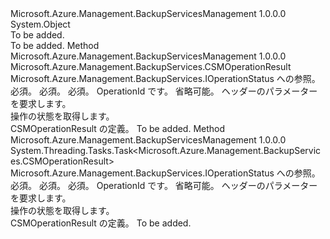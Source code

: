 <Type Name="OperationStatusExtensions" FullName="Microsoft.Azure.Management.BackupServices.OperationStatusExtensions">
  <TypeSignature Language="C#" Value="public static class OperationStatusExtensions" />
  <TypeSignature Language="ILAsm" Value=".class public auto ansi abstract sealed beforefieldinit OperationStatusExtensions extends System.Object" />
  <TypeSignature Language="DocId" Value="T:Microsoft.Azure.Management.BackupServices.OperationStatusExtensions" />
  <TypeSignature Language="VB.NET" Value="Public Module OperationStatusExtensions" />
  <TypeSignature Language="F#" Value="type OperationStatusExtensions = class" />
  <AssemblyInfo>
    <AssemblyName>Microsoft.Azure.Management.BackupServicesManagement</AssemblyName>
    <AssemblyVersion>1.0.0.0</AssemblyVersion>
  </AssemblyInfo>
  <Base>
    <BaseTypeName>System.Object</BaseTypeName>
  </Base>
  <Interfaces />
  <Docs>
    <summary>To be added.</summary>
    <remarks>To be added.</remarks>
  </Docs>
  <Members>
    <Member MemberName="CSMGet">
      <MemberSignature Language="C#" Value="public static Microsoft.Azure.Management.BackupServices.CSMOperationResult CSMGet (this Microsoft.Azure.Management.BackupServices.IOperationStatus operations, string resourceGroupName, string resourceName, string operationId, Microsoft.Azure.Management.BackupServices.Models.CustomRequestHeaders customRequestHeaders);" />
      <MemberSignature Language="ILAsm" Value=".method public static hidebysig class Microsoft.Azure.Management.BackupServices.CSMOperationResult CSMGet(class Microsoft.Azure.Management.BackupServices.IOperationStatus operations, string resourceGroupName, string resourceName, string operationId, class Microsoft.Azure.Management.BackupServices.Models.CustomRequestHeaders customRequestHeaders) cil managed" />
      <MemberSignature Language="DocId" Value="M:Microsoft.Azure.Management.BackupServices.OperationStatusExtensions.CSMGet(Microsoft.Azure.Management.BackupServices.IOperationStatus,System.String,System.String,System.String,Microsoft.Azure.Management.BackupServices.Models.CustomRequestHeaders)" />
      <MemberSignature Language="F#" Value="static member CSMGet : Microsoft.Azure.Management.BackupServices.IOperationStatus * string * string * string * Microsoft.Azure.Management.BackupServices.Models.CustomRequestHeaders -&gt; Microsoft.Azure.Management.BackupServices.CSMOperationResult" Usage="Microsoft.Azure.Management.BackupServices.OperationStatusExtensions.CSMGet (operations, resourceGroupName, resourceName, operationId, customRequestHeaders)" />
      <MemberType>Method</MemberType>
      <AssemblyInfo>
        <AssemblyName>Microsoft.Azure.Management.BackupServicesManagement</AssemblyName>
        <AssemblyVersion>1.0.0.0</AssemblyVersion>
      </AssemblyInfo>
      <ReturnValue>
        <ReturnType>Microsoft.Azure.Management.BackupServices.CSMOperationResult</ReturnType>
      </ReturnValue>
      <Parameters>
        <Parameter Name="operations" Type="Microsoft.Azure.Management.BackupServices.IOperationStatus" RefType="this" />
        <Parameter Name="resourceGroupName" Type="System.String" />
        <Parameter Name="resourceName" Type="System.String" />
        <Parameter Name="operationId" Type="System.String" />
        <Parameter Name="customRequestHeaders" Type="Microsoft.Azure.Management.BackupServices.Models.CustomRequestHeaders" />
      </Parameters>
      <Docs>
        <param name="operations">
            Microsoft.Azure.Management.BackupServices.IOperationStatus への参照。
            </param>
        <param name="resourceGroupName">
            必須。
            </param>
        <param name="resourceName">
            必須。
            </param>
        <param name="operationId">
            必須。 OperationId です。
            </param>
        <param name="customRequestHeaders">
            省略可能。 ヘッダーのパラメーターを要求します。
            </param>
        <summary>
            操作の状態を取得します。
            </summary>
        <returns>
            CSMOperationResult の定義。
            </returns>
        <remarks>To be added.</remarks>
      </Docs>
    </Member>
    <Member MemberName="CSMGetAsync">
      <MemberSignature Language="C#" Value="public static System.Threading.Tasks.Task&lt;Microsoft.Azure.Management.BackupServices.CSMOperationResult&gt; CSMGetAsync (this Microsoft.Azure.Management.BackupServices.IOperationStatus operations, string resourceGroupName, string resourceName, string operationId, Microsoft.Azure.Management.BackupServices.Models.CustomRequestHeaders customRequestHeaders);" />
      <MemberSignature Language="ILAsm" Value=".method public static hidebysig class System.Threading.Tasks.Task`1&lt;class Microsoft.Azure.Management.BackupServices.CSMOperationResult&gt; CSMGetAsync(class Microsoft.Azure.Management.BackupServices.IOperationStatus operations, string resourceGroupName, string resourceName, string operationId, class Microsoft.Azure.Management.BackupServices.Models.CustomRequestHeaders customRequestHeaders) cil managed" />
      <MemberSignature Language="DocId" Value="M:Microsoft.Azure.Management.BackupServices.OperationStatusExtensions.CSMGetAsync(Microsoft.Azure.Management.BackupServices.IOperationStatus,System.String,System.String,System.String,Microsoft.Azure.Management.BackupServices.Models.CustomRequestHeaders)" />
      <MemberSignature Language="F#" Value="static member CSMGetAsync : Microsoft.Azure.Management.BackupServices.IOperationStatus * string * string * string * Microsoft.Azure.Management.BackupServices.Models.CustomRequestHeaders -&gt; System.Threading.Tasks.Task&lt;Microsoft.Azure.Management.BackupServices.CSMOperationResult&gt;" Usage="Microsoft.Azure.Management.BackupServices.OperationStatusExtensions.CSMGetAsync (operations, resourceGroupName, resourceName, operationId, customRequestHeaders)" />
      <MemberType>Method</MemberType>
      <AssemblyInfo>
        <AssemblyName>Microsoft.Azure.Management.BackupServicesManagement</AssemblyName>
        <AssemblyVersion>1.0.0.0</AssemblyVersion>
      </AssemblyInfo>
      <ReturnValue>
        <ReturnType>System.Threading.Tasks.Task&lt;Microsoft.Azure.Management.BackupServices.CSMOperationResult&gt;</ReturnType>
      </ReturnValue>
      <Parameters>
        <Parameter Name="operations" Type="Microsoft.Azure.Management.BackupServices.IOperationStatus" RefType="this" />
        <Parameter Name="resourceGroupName" Type="System.String" />
        <Parameter Name="resourceName" Type="System.String" />
        <Parameter Name="operationId" Type="System.String" />
        <Parameter Name="customRequestHeaders" Type="Microsoft.Azure.Management.BackupServices.Models.CustomRequestHeaders" />
      </Parameters>
      <Docs>
        <param name="operations">
            Microsoft.Azure.Management.BackupServices.IOperationStatus への参照。
            </param>
        <param name="resourceGroupName">
            必須。
            </param>
        <param name="resourceName">
            必須。
            </param>
        <param name="operationId">
            必須。 OperationId です。
            </param>
        <param name="customRequestHeaders">
            省略可能。 ヘッダーのパラメーターを要求します。
            </param>
        <summary>
            操作の状態を取得します。
            </summary>
        <returns>
            CSMOperationResult の定義。
            </returns>
        <remarks>To be added.</remarks>
      </Docs>
    </Member>
  </Members>
</Type>